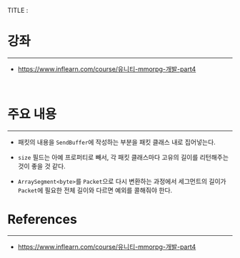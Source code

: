 TITLE : 

# 강좌
---
- <https://www.inflearn.com/course/유니티-mmorpg-개발-part4>

<br>

# 주요 내용
---

- 패킷의 내용을 `SendBuffer`에 작성하는 부분을 패킷 클래스 내로 집어넣는다.

- `size` 필드는 아예 프로퍼티로 빼서, 각 패킷 클래스마다 고유의 길이를 리턴해주는 것이 좋을 것 같다.

- `ArraySegment<byte>`를 `Packet`으로 다시 변환하는 과정에서 세그먼트의 길이가 `Packet`에 필요한 전체 길이와 다르면 예외를 콜해줘야 한다.








# References
---
- <https://www.inflearn.com/course/유니티-mmorpg-개발-part4>








